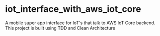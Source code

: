 # iot_interface_with_aws_iot_core

A mobile super app interface for IoT's that talk to AWS IoT Core backend. This project is built using TDD and Clean Architecture
